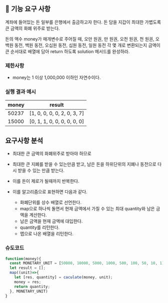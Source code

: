 ## 🚀 기능 요구 사항

계좌에 들어있는 돈 일부를 은행에서 출금하고자 한다. 돈 담을 지갑이 최대한 가볍도록 큰 금액의 화폐 위주로 받는다.

돈의 액수 money가 매개변수로 주어질 때, 오만 원권, 만 원권, 오천 원권, 천 원권, 오백원 동전, 백원 동전, 오십원 동전, 십원 동전, 일원 동전 각 몇 개로 변환되는지 금액이 큰 순서대로 배열에 담아 return 하도록 solution 메서드를 완성하라.

### 제한사항

- money는 1 이상 1,000,000 이하인 자연수이다.

### 실행 결과 예시

| money | result |
| --- | --- |
| 50237 | [1, 0, 0, 0, 0, 2, 0, 3, 7] |
| 15000 | [0, 1, 1, 0, 0, 0, 0, 0, 0] |

## 요구사항 분석

- 최대한 큰 금액의 화폐위주로 받아야 하므로
- 최대한 큰 지폐를 받을 수 있는만큼 받고, 남은 돈을 하위단위의 지폐나 동전으로 다시 받을 수 있는 만큼 받는다.
- 이를 돈이 제로가 될때까지 반복한다.

- 이를 알고리즘으로 표현하면 다음과 같다.
  - 화폐단위를 상수 배열로 선언한다.
  - map으로 하나씩 돌면서 현재 금액에서 가질 수 있는 최대 quantity와 남은 금액을 계산한다.
  - 남은 금액을 현재 금액에 대입한다.
  - quantity를 리턴한다.
  - 맵으로 나온 배열을 리턴한다.

### 슈도코드

```js
function(money){
  const MONETARY_UNIT = [50000, 10000, 5000, 1000, 500, 100, 50, 10, 1];
  let result = [];
  map((unit)=>{
    let [res, quantity] = caculate(money, unit);
    money = res; 
    return quantity;
  }, MONETARY_UNIT)
}
```
